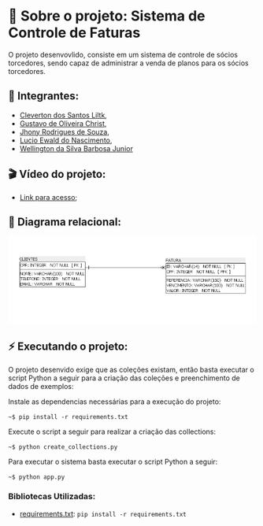 # 🎯 **Sobre o projeto: Sistema de Controle de Faturas**

O projeto desenvovlido, consiste em um sistema de controle de sócios torcedores, sendo capaz de administrar a venda de planos para os sócios torcedores.

## 👤 **Integrantes:**

- [Cleverton dos Santos Liltk](github.com/1tsRetr0),
- [Gustavo de Oliveira Christ](github.com/ChRxT09),
- [Jhony Rodrigues de Souza](github.com/jhonyrdesouza),
- [Lucio Ewald do Nascimento](github.com/lucioew28),
- [Wellington da Silva Barbosa Junior](github.com/WellingtonWritesCode)

## 🎬 **Vídeo do projeto:**

- [Link para acesso](https://youtu.be/uo5DjPxPu6w);

## 🧲 **Diagrama relacional:**

![alt text](diagrams/image.png)

## ⚡ **Executando o projeto:**

O projeto desenvido exige que as coleções existam, então basta executar o script Python a seguir para a criação das coleções e preenchimento de dados de exemplos:

Instale as dependencias necessárias para a execução do projeto:

```shell
~$ pip install -r requirements.txt
```

Execute o script a seguir para realizar a criação das collections:

```shell
~$ python create_collections.py
```

Para executar o sistema basta executar o script Python a seguir:

```shell
~$ python app.py
```


### **Bibliotecas Utilizadas:**

- [requirements.txt](src/requirements.txt): `pip install -r requirements.txt`
